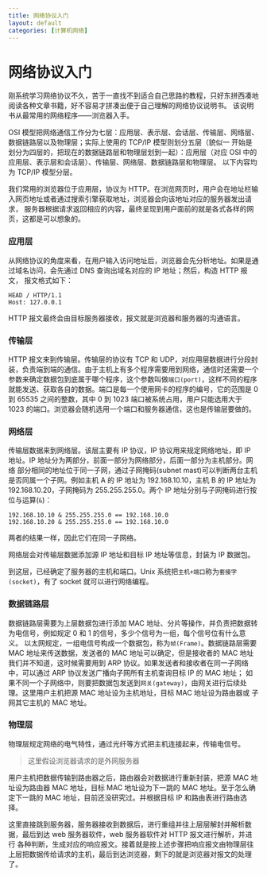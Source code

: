 ```yaml
---
title: 网络协议入门
layout: default
categories: [计算机网络]
---
```


# 网络协议入门

刚系统学习网络协议不久，苦于一直找不到适合自己思路的教程，只好东拼西凑地阅读各种文章书籍，好不容易才拼凑出便于自己理解的网络协议说明书。
该说明书从最常用的网络程序——浏览器入手。

OSI 模型把网络通信工作分为七层：应用层、表示层、会话层、传输层、网络层、数据链路层以及物理层；实际上使用的 TCP/IP 模型则划分五层（貌似一
开始是划分为四层的，把现在的数据链路层和物理层划到一起）：应用层（对应 OSI 中的应用层、表示层和会话层）、传输层、网络层、数据链路层和物理层。
以下内容均为 TCP/IP 模型分层。

我们常用的浏览器位于应用层，协议为 HTTP。在浏览网页时，用户会在地址栏输入网页地址或者通过搜索引擎获取地址，浏览器会向该地址对应的服务器发出请求，
服务器根据请求返回相应的内容，最终呈现到用户面前的就是各式各样的网页，这都是可以想象的。

### 应用层

从网络协议的角度来看，在用户输入访问地址后，浏览器会先分析地址。如果是通过域名访问，会先通过 DNS 查询出域名对应的 IP 地址；然后，构造 HTTP 报文，
报文格式如下：

```
HEAD / HTTP/1.1
Host: 127.0.0.1
```

HTTP 报文最终会由目标服务器接收，报文就是浏览器和服务器的沟通语言。

### 传输层

HTTP 报文来到传输层。传输层的协议有 TCP 和 UDP，对应用层数据进行分段封装，负责端到端的通信。由于主机上有多个程序需要用到网络，通信时还需要一个
参数来确定数据包到底属于哪个程序，这个参数叫做`端口(port)`，这样不同的程序就能发送、获取各自的数据。端口是每一个使用网卡的程序的编号，它的范围是 0 到 
65535 之间的整数，其中 0 到 1023 端口被系统占用，用户只能选用大于 1023 的端口。浏览器会随机选用一个端口和服务器通信，这也是传输层要做的。

### 网络层

传输层数据来到网络层。该层主要有 IP 协议，IP 协议用来规定网络地址，即 IP 地址。IP 地址分为两部分，前面一部分为网络部分，后面一部分为主机部分。网络
部分相同的地址位于同一子网，通过子网掩码(subnet mast)可以判断两台主机是否同属一个子网。例如主机 A 的 IP 地址为 192.168.10.10，主机 B 的 IP
地址为 192.168.10.20，子网掩码为 255.255.255.0。两个 IP 地址分别与子网掩码进行按位与运算(`&`)：

```
192.168.10.10 & 255.255.255.0 == 192.168.10.0
192.168.10.20 & 255.255.255.0 == 192.168.10.0
```

两者的结果一样，因此它们在同一子网络。

网络层会对传输层数据添加源 IP 地址和目标 IP 地址等信息，封装为 IP 数据包。

到这层，已经确定了服务器的主机和端口。Unix 系统把`主机+端口`称为`套接字(socket)`，有了 socket 就可以进行网络编程。

### 数据链路层

数据链路层需要为上层数据包进行添加 MAC 地址、分片等操作，并负责把数据转为电信号，例如规定 0 和 1 的信号，多少个信号为一组，每个信号位有什么意义。
以太网规定，一组电信号构成一个数据包，称为`帧(Frame)`。数据链路层需要 MAC 地址来传送数据，发送者的 MAC 地址可以确定，但是接收者的 MAC 地址
我们并不知道，这时候需要用到 ARP 协议。如果发送者和接收者在同一子网络中，可以通过 ARP 协议发送广播向子网所有主机查询目标 IP 的 MAC 地址；
如果不同一个子网络中，则要把数据包发送到`网关(gateway)`，由网关进行后续处理。这里用户主机把源 MAC 地址设为主机地址，目标 MAC 地址设为路由器或
子网其它主机的 MAC 地址。

### 物理层

物理层规定网络的电气特性，通过光纤等方式把主机连接起来，传输电信号。

> 这里假设浏览器请求的是外网服务器

用户主机把数据传输到路由器之后，路由器会对数据进行重新封装，把源 MAC 地址设为路由器 MAC 地址，目标 MAC 地址设为下一跳的 MAC 地址。至于怎么确
定下一跳的 MAC 地址，目前还没研究过。并根据目标 IP 和路由表进行路由选择。

这里直接跳到服务器，服务器接收到数据后，进行重组并往上层层解封并解析数据，最后到达 web 服务器软件，web 服务器软件对 HTTP 报文进行解析，并进行
各种判断，生成对应的响应报文。接着就是按上述步骤把响应报文由物理层往上层把数据传给请求的主机，最后到达浏览器，剩下的就是浏览器对报文的处理了。